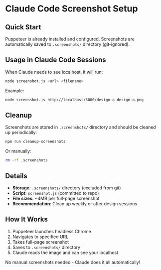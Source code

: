 # Claude Code Screenshot Setup

## Quick Start
Puppeteer is already installed and configured. Screenshots are automatically saved to `.screenshots/` directory (git-ignored).

## Usage in Claude Code Sessions

When Claude needs to see localhost, it will run:
```bash
node screenshot.js <url> <filename>
```

Example:
```bash
node screenshot.js http://localhost:3000/design-a design-a.png
```

## Cleanup

Screenshots are stored in `.screenshots/` directory and should be cleaned up periodically:

```bash
npm run cleanup-screenshots
```

Or manually:
```bash
rm -rf .screenshots
```

## Details

- **Storage**: `.screenshots/` directory (excluded from git)
- **Script**: `screenshot.js` (committed to repo)
- **File sizes**: ~4MB per full-page screenshot
- **Recommendation**: Clean up weekly or after design sessions

## How It Works

1. Puppeteer launches headless Chrome
2. Navigates to specified URL
3. Takes full-page screenshot
4. Saves to `.screenshots/` directory
5. Claude reads the image and can see your localhost

No manual screenshots needed - Claude does it all automatically!